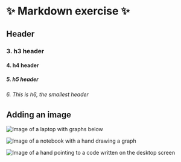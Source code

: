 # ✨ Markdown exercise ✨
## Header
### 3. h3 header
#### 4. h4 header
##### 5. h5 header
###### 6. This is h6, the smallest header

## Adding an image
![Image of a laptop with graphs below](https://i.pinimg.com/564x/24/67/e9/2467e9cfebbdcb769d507968b1457380.jpg)

![Image of a notebook with a hand drawing a graph](https://i.pinimg.com/564x/9b/fc/57/9bfc57d18d9de4ce1fb6276ff0b0303e.jpg)

![Image of a hand pointing to a code written on the desktop screen](https://i.pinimg.com/564x/a6/61/74/a66174d1fa0db9149aa4e84f4e6418c8.jpg)
